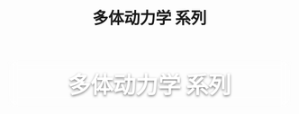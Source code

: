 ﻿---
layout: default
title: 多体动力学 系列
permalink: /mbd/
---

<!-- 标题区域：半透明磨砂背景 -->
<header class="mbd-header">
  <h1>多体动力学 系列</h1>
</header>

<div class="post-grid">
  <!-- 第一篇笔记 -->
  <article class="post-card">
    <h3 class="post-title">
      <a href="./MA_weeklyplan.html">MA周工作记录</a>
    </h3>
    <p class="post-excerpt">
      关于毕业设计每周任务同步以及在实现过程中的想法与设计思路，方便之后的追溯和毕业论文的编写。:)
    </p>
    <time class="post-date">🕒 2025-07-09</time>
  </article>

  <!-- 第二篇笔记 -->
  <article class="post-card">
    <h3 class="post-title">
      <a href="./MBD.html">多体动力学基础</a>
    </h3>
    <p class="post-excerpt">
      本文介绍多体动力学系统的基本概念、方程推导与常用求解器……
    </p>
    <time class="post-date">🕒 2025-07-05</time>
  </article>

  <!-- 以后新增只要复制上面 block 并改链接+标题+摘要+日期 -->
</div>

<style>
/* ------ 标题磨砂风 ------ */
.mbd-header {
  margin: 1.5rem auto;
  padding: 0.8rem 1.2rem;
  max-width: 600px;
  background: rgba(255,255,255,0.2);
  backdrop-filter: blur(8px);
  border-radius: 8px;
  text-align: center;
}
.mbd-header h1 {
  margin: 0;
  font-size: 2.5rem;
  color: #fff;
  text-shadow: 0 2px 4px rgba(0,0,0,0.5);
}

/* ------ 卡片网格 ------ */
.post-grid {
  display: grid;
  grid-template-columns: repeat(auto-fill, minmax(280px, 1fr));
  gap: 1.5rem;
  margin: 2rem 0;
}

/* ------ 卡片样式 & 动画 ------ */
@keyframes fadeInUp {
  from {
    opacity: 0;
    transform: translateY(20px);
  }
  to {
    opacity: 1;
    transform: translateY(0);
  }
}

.post-card {
  position: relative;
  background: rgba(255,255,255,0.8);
  border-radius: 8px;
  padding: 1.2rem;
  box-shadow: 0 4px 12px rgba(0,0,0,0.1);
  overflow: hidden;
  animation: fadeInUp 0.5s ease forwards;
  /* 默认先隐藏，等动画触发 */
  opacity: 0;
  transform: translateY(20px);
  transition: transform 0.3s ease, box-shadow 0.3s ease;
}
/* 设置渐入延迟，可根据序号调整 */
.post-card:nth-child(1) { animation-delay: 0.1s; }
.post-card:nth-child(2) { animation-delay: 0.2s; }
.post-card:nth-child(3) { animation-delay: 0.3s; }
/* …如果更多卡片，可继续 nth-child(4) … */

/* 悬浮放大 */
.post-card:hover {
  transform: translateY(-5px) scale(1.03);
  box-shadow: 0 8px 20px rgba(0,0,0,0.15);
}

/* 标题链接 */
.post-title {
  margin: 0 0 .6rem;
  font-size: 1.2rem;
}
.post-title a {
  color: #333;
  text-decoration: none;
}
.post-title a:hover {
  color: #007ACC;
  text-decoration: underline;
}

/* 摘要 */
.post-excerpt {
  margin: 0 0 1rem;
  color: #555;
  font-size: 0.95rem;
  line-height: 1.4;
}

/* 日期 */
.post-date {
  display: block;
  text-align: right;
  color: #888;
  font-size: 0.85rem;
}
</style>
